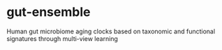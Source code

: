 # gut-ensemble
Human gut microbiome aging clocks based on taxonomic and functional signatures through multi-view learning
